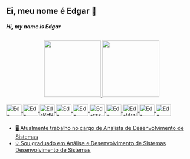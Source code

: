## Ei, meu nome é Edgar 🙂
##### Hi, my name is Edgar 

##

<div align="center">
  <a href="https://github.com/brERS">
  <img height="150em" src="https://github-readme-stats.vercel.app/api?username=brERS&show_icons=true&theme=dracula&include_all_commits=true&count_private=true"/>
  <img height="150em" src="https://github-readme-stats.vercel.app/api/top-langs/?username=brERS&layout=compact&langs_count=7&theme=dracula"/>
</div>
<div style="display: inline_block"><br>
  <img align="center" alt="Ed-Python" height="30" width="40" src="https://cdn.jsdelivr.net/gh/devicons/devicon/icons/python/python-original.svg">
  <img align="center" alt="Ed-Django" height="30" width="40" src="https://cdn.jsdelivr.net/gh/devicons/devicon/icons/django/django-plain.svg">
  <img align="center" alt="Ed-PHP" height="30" width="40" src="https://cdn.jsdelivr.net/gh/devicons/devicon/icons/php/php-original.svg">
  <img align="center" alt="Ed-codeigniter" height="30" width="40" src="https://cdn.jsdelivr.net/gh/devicons/devicon/icons/codeigniter/codeigniter-plain-wordmark.svg">
  <img align="center" alt="Ed-JavaScript" height="30" width="40" src="https://cdn.jsdelivr.net/gh/devicons/devicon/icons/javascript/javascript-plain.svg">
  <img align="center" alt="Ed-css" height="30" width="40" src="https://cdn.jsdelivr.net/gh/devicons/devicon/icons/css3/css3-plain-wordmark.svg">
  <img align="center" alt="Ed-bootstrap" height="30" width="40" src="https://cdn.jsdelivr.net/gh/devicons/devicon/icons/bootstrap/bootstrap-plain-wordmark.svg">
  <img align="center" alt="Ed-html" height="30" width="40" src="https://cdn.jsdelivr.net/gh/devicons/devicon/icons/html5/html5-plain-wordmark.svg">
  <img align="center" alt="Ed-mqsl" height="30" width="40" src="https://cdn.jsdelivr.net/gh/devicons/devicon/icons/mysql/mysql-original.svg">
  <img align="center" alt="Ed-postgreSQL" height="30" width="40" src="https://cdn.jsdelivr.net/gh/devicons/devicon/icons/postgresql/postgresql-plain-wordmark.svg">
</div>

###

- 🖥️ Atualmente trabalho no cargo de Analista de Desenvolvimento de Sistemas
- 💡 Sou graduado em Análise e Desenvolvimento de Sistemas Desenvolvimento de Sistemas
